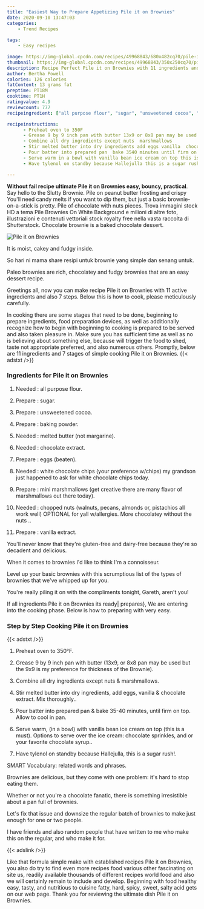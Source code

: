 ```yaml
---
title: "Easiest Way to Prepare Appetizing Pile it on Brownies"
date: 2020-09-10 13:47:03
categories:
    - Trend Recipes
    
tags:
    - Easy recipes

image: https://img-global.cpcdn.com/recipes/49968843/680x482cq70/pile-it-on-brownies-recipe-main-photo.jpg
thumbnail: https://img-global.cpcdn.com/recipes/49968843/350x250cq70/pile-it-on-brownies-recipe-main-photo.jpg
description: Recipe Perfect Pile it on Brownies with 11 ingredients and 7 stages of easy cooking.
author: Bertha Powell
calories: 126 calories
fatContent: 13 grams fat
preptime: PT18M
cooktime: PT1H
ratingvalue: 4.9
reviewcount: 777
recipeingredient: ["all purpose flour", "sugar", "unsweetened cocoa", "baking powder", "melted butter not margarine", "chocolate extract", "eggs beaten", "white chocolate chips your preference wchips my grandson just happened to ask for white chocolate chips today", "mini marshmallows get creative there are many flavor of marshmallows out there today", "chopped nuts walnuts pecans almonds or pistachios all work well OPTIONAL for yall wallergies More chocolatey without the nuts ", "vanilla extract"]

recipeinstructions: 
      - Preheat oven to 350F 
      - Grease 9 by 9 inch pan with butter 13x9 or 8x8 pan may be used but the 9x9 is my preference for thickness of the Brownie 
      - Combine all dry ingredients except nuts  marshmallows 
      - Stir melted butter into dry ingredients add eggs vanilla  chocolate extract Mix thoroughly 
      - Pour batter into prepared pan  bake 3540 minutes until firm on top Allow to cool in pan 
      - Serve warm in a bowl with vanilla bean ice cream on top this is a must Options to serve over the ice cream chocolate sprinkles and or your favorite chocolate syrup 
      - Have tylenol on standby because Hallejulla this is a sugar rush

---
```




**Without fail recipe ultimate Pile it on Brownies easy, bouncy, practical**. Say hello to the Slutty Brownie. Pile on peanut butter frosting and crispy You&#39;ll need candy melts if you want to dip them, but just a basic brownie-on-a-stick is pretty. Pile of chocolate with nuts pieces. Trova immagini stock HD a tema Pile Brownies On White Background e milioni di altre foto, illustrazioni e contenuti vettoriali stock royalty free nella vasta raccolta di Shutterstock. Chocolate brownie is a baked chocolate dessert.


![Pile it on Brownies](https://img-global.cpcdn.com/recipes/49968843/680x482cq70/pile-it-on-brownies-recipe-main-photo.jpg "Pile it on Brownies")



It is moist, cakey and fudgy inside.

So hari ni mama share resipi untuk brownie yang simple dan senang untuk.

Paleo brownies are rich, chocolatey and fudgy brownies that are an easy dessert recipe.


Greetings all, now you can make recipe Pile it on Brownies with 11 active ingredients and also 7 steps. Below this is how to cook, please meticulously carefully.

In cooking there are some stages that need to be done, beginning to prepare ingredients, food preparation devices, as well as additionally recognize how to begin with beginning to cooking is prepared to be served and also taken pleasure in. Make sure you has sufficient time as well as no is believing about something else, because will trigger the food to shed, taste not appropriate preferred, and also numerous others. Promptly, below are 11 ingredients and 7 stages of simple cooking Pile it on Brownies.
{{< adstxt />}}

### Ingredients for Pile it on Brownies


1. Needed  : all purpose flour.

1. Prepare  : sugar.

1. Prepare  : unsweetened cocoa.

1. Prepare  : baking powder.

1. Needed  : melted butter (not margarine).

1. Needed  : chocolate extract.

1. Prepare  : eggs (beaten).

1. Needed  : white chocolate chips (your preference w/chips) my grandson just happened to ask for white chocolate chips today.

1. Prepare  : mini marshmallows (get creative there are many flavor of marshmallows out there today).

1. Needed  : chopped nuts (walnuts, pecans, almonds or, pistachios all work well) OPTIONAL for yall w/allergies. More chocolatey without the nuts ..

1. Prepare  : vanilla extract.


You&#39;ll never know that they&#39;re gluten-free and dairy-free because they&#39;re so decadent and delicious.

When it comes to brownies I&#39;d like to think I&#39;m a connoisseur.

Level up your basic brownies with this scrumptious list of the types of brownies that we&#39;ve whipped up for you.

You&#39;re really piling it on with the compliments tonight, Gareth, aren&#39;t you!


If all ingredients Pile it on Brownies its ready| prepares}, We are entering into the cooking phase. Below is how to preparing with very easy.

### Step by Step Cooking Pile it on Brownies

{{< adstxt />}}


1. Preheat oven to 350°F.



1. Grease 9 by 9 inch pan with butter (13x9, or 8x8 pan may be used but the 9x9 is my preference for thickness of the Brownie).



1. Combine all dry ingredients except nuts &amp; marshmallows.



1. Stir melted butter into dry ingredients, add eggs, vanilla &amp; chocolate extract. Mix thoroughly..



1. Pour batter into prepared pan &amp; bake 35-40 minutes, until firm on top. Allow to cool in pan.



1. Serve warm, (in a bowl) with vanilla bean ice cream on top (this is a must). Options to serve over the ice cream: chocolate sprinkles, and or your favorite chocolate syrup..



1. Have tylenol on standby because Hallejulla, this is a sugar rush!.




SMART Vocabulary: related words and phrases.

Brownies are delicious, but they come with one problem: it&#39;s hard to stop eating them.

Whether or not you&#39;re a chocolate fanatic, there is something irresistible about a pan full of brownies.

Let&#39;s fix that issue and downsize the regular batch of brownies to make just enough for one or two people.

I have friends and also random people that have written to me who make this on the regular, and who make it for.


{{< adslink />}}

Like that formula simple make with established recipes Pile it on Brownies, you also do try to find even more recipes food various other fascinating on site us, readily available thousands of different recipes world food and also we will certainly remain to include and develop. Beginning with food healthy easy, tasty, and nutritious to cuisine fatty, hard, spicy, sweet, salty acid gets on our web page. Thank you for reviewing the ultimate dish Pile it on Brownies.
